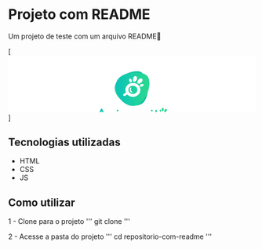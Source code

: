 # Projeto com README
Um projeto de teste com um arquivo README🚀

[<img src="./tela.gif" alt="gif da tela inicial do projeto xyz">]

## Tecnologias utilizadas
- HTML
- CSS
- JS

## Como utilizar

1 - Clone para o projeto
'''
git clone <url>
'''

2 - Acesse a pasta do projeto
'''
cd repositorio-com-readme
'''